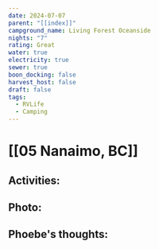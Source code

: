 ```yaml
---
date: 2024-07-07
parent: "[[index]]"
campground_name: Living Forest Oceanside
nights: "7"
rating: Great
water: true
electricity: true
sewer: true
boon_docking: false
harvest_host: false
draft: false
tags:
  - RVLife
  - Camping
---
```

# [[05 Nanaimo, BC]]

## Activities:

## Photo:

## Phoebe's thoughts:
